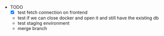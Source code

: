 - TODO
  - [x] test fetch connection on frontend
  - test if we can close docker and open it and still have the existing db
  - test staging environment
  - merge branch